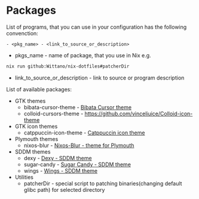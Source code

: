 # Packages
List of programs, that you can use in your configuration has the following convenction: 
```
- <pkg_name> - <link_to_source_or_description>
```
- pkgs_name - name of package, that you use in Nix e.g. 
```bash
nix run github:Wittano/nix-dotfiles#patcherDir
```
- link_to_source_or_description - link to source or program description

List of available packages:
- GTK themes
    - bibata-cursor-theme - [Bibata Cursor theme](https://github.com/ful1e5/Bibata_Cursor)
    - colloid-cursors-theme - https://github.com/vinceliuice/Colloid-icon-theme
- GTK icon themes
    - catppuccin-icon-theme - [Catppuccin icon theme](https://github.com/ljmill/catppuccin-icons)
- Plymouth themes
    - nixos-blur - [Nixos-Blur - theme for Plymouth](https://git.gurkan.in/gurkan/nixos-blur-plymouth)
- SDDM themes
    - dexy - [Dexy - SDDM theme](https://github.com/L4ki/Dexy-Plasma-Themes)
    - sugar-candy - [Sugar Candy - SDDM theme](https://framagit.org/MarianArlt/sddm-sugar-candy)
    - wings - [Wings - SDDM theme](https://github.com/L4ki/Wings-Plasma-Themes)
- Utilities
    - patcherDir - special script to patching binaries(changing default glibc path) for selected directory